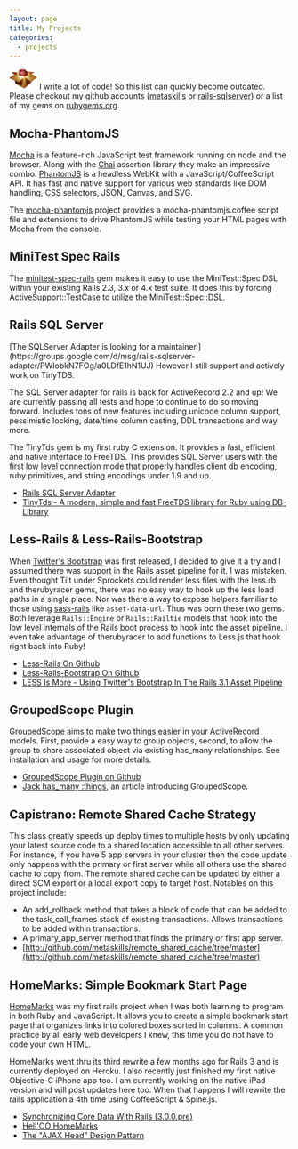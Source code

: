 ```yaml
--- 
layout: page
title: My Projects
categories: 
  - projects
---
```



<aside class="flash_info mt10">
  <img src="/assets/rubygems.png" class="ml5 floatr" width="50" height="38" />
  I write a lot of code! So this list can quickly become outdated. Please checkout my github accounts (<a href="http://github.com/metaskills/">metaskills</a> or <a href="http://github.com/rails-sqlserver/">rails-sqlserver</a>) or a list of my gems on <a href="https://rubygems.org/profiles/246">rubygems.org</a>.
</aside>


## Mocha-PhantomJS

[Mocha](http://visionmedia.github.io/mocha/) is a feature-rich JavaScript test framework running on node and the browser. Along with the [Chai](http://chaijs.com/) assertion library they make an impressive combo. [PhantomJS](http://phantomjs.org/) is a headless WebKit with a JavaScript/CoffeeScript API. It has fast and native support for various web standards like DOM handling, CSS selectors, JSON, Canvas, and SVG.

The [mocha-phantomjs](https://github.com/metaskills/mocha-phantomjs) project provides a mocha-phantomjs.coffee script file and extensions to drive PhantomJS while testing your HTML pages with Mocha from the console.


## MiniTest Spec Rails

The [minitest-spec-rails](https://github.com/metaskills/minitest-spec-rails) gem makes it easy to use the MiniTest::Spec DSL within your existing Rails 2.3, 3.x or 4.x test suite. It does this by forcing ActiveSupport::TestCase to utilize the MiniTest::Spec::DSL.


## Rails SQL Server

<aside class="flash_warn">
  [The SQLServer Adapter is looking for a maintainer.](https://groups.google.com/d/msg/rails-sqlserver-adapter/PWIobkN7FOg/a0LDfE1hN1UJ) However I still support and actively work on TinyTDS.
</aside>

The SQL Server adapter for rails is back for ActiveRecord 2.2 and up! We are currently passing all tests and hope to continue to do so moving forward. Includes tons of new features including unicode column support, pessimistic locking, date/time column casting, DDL transactions and way more.

The TinyTds gem is my first ruby C extension. It provides a fast, efficient and native interface to FreeTDS. This provides SQL Server users with the first low level connection mode that properly handles client db encoding, ruby primitives, and string encodings under 1.9 and up.

* [Rails SQL Server Adapter](http://github.com/rails-sqlserver/activerecord-sqlserver-adapter/)
* [TinyTds - A modern, simple and fast FreeTDS library for Ruby using DB-Library](http://github.com/rails-sqlserver/tiny_tds/)


## Less-Rails &amp; Less-Rails-Bootstrap

When [Twitter's Bootstrap](http://twitter.github.com/bootstrap/) was first released, I decided to give it a try and I assumed there was support in the Rails asset pipeline for it. I was mistaken. Even thought Tilt under Sprockets could render less files with the less.rb and therubyracer gems, there was no easy way to hook up the less load paths in a single place. Nor was there a way to expose helpers familiar to those using [sass-rails](https://github.com/rails/sass-rails) like `asset-data-url`. Thus was born these two gems. Both leverage `Rails::Engine` or `Rails::Railtie` models that hook into the low level internals of the Rails boot process to hook into the asset pipeline. I even take advantage of therubyracer to add functions to Less.js that hook right back into Ruby!

* [Less-Rails On Github](https://github.com/metaskills/less-rails)
* [Less-Rails-Bootstrap On Github](https://github.com/metaskills/less-rails-bootstrap)
* [LESS Is More - Using Twitter's Bootstrap In The Rails 3.1 Asset Pipeline](/2011/09/26/less-is-more-using-twitter-bootstrap-in-the-rails-3-1-asset-pipeline/)


## GroupedScope Plugin

GroupedScope aims to make two things easier in your ActiveRecord models. First, provide a easy way to group objects, second, to allow the group to share associated object via existing has_many relationships. See installation and usage for more details.

* [GroupedScope Plugin on Github](http://github.com/metaskills/grouped_scope/tree/master)
* [Jack has_many :things](/2008/09/28/jack-has_many-things/), an article introducing GroupedScope.


## Capistrano: Remote Shared Cache Strategy

This class greatly speeds up deploy times to multiple hosts by only updating your latest source code to a shared location accessible to all other servers. For instance, if you have 5 app servers in your cluster then the code update only happens with the primary or first server while all others use the shared cache to copy from. The remote shared cache can be updated by either a direct SCM export or a local export copy to target host. Notables on this project include:

* An add_rollback method that takes a block of code that can be added to the task_call_frames stack of existing transactions. Allows transactions to be added within transactions.
* A primary_app_server method that finds the primary or first app server.
* [http://github.com/metaskills/remote_shared_cache/tree/master](http://github.com/metaskills/remote_shared_cache/tree/master)


## HomeMarks: Simple Bookmark Start Page

[HomeMarks](http://homemarks.com/) was my first rails project when I was both learning to program in both Ruby and JavaScript. It allows you to create a simple bookmark start page that organizes links into colored boxes sorted in columns. A common practice by all early web developers I knew, this time you do not have to code your own HTML.

HomeMarks went thru its third rewrite a few months ago for Rails 3 and is currently deployed on Heroku. I also recently just finished my first native Objective-C iPhone app too. I am currently working on the native iPad version and will post updates here too. When that happens I will rewrite the rails application a 4th time using CoffeeScript & Spine.js.

* [Synchronizing Core Data With Rails (3.0.0.pre)](/2010/02/12/synchronizing-core-data-with-rails-3-0-0-pre/)
* [Hell'OO HomeMarks](/2008/08/18/in-hell-oo-for-homemarks/)
* [The "AJAX Head" Design Pattern](/2008/05/24/the-ajax-head-design-pattern/)


